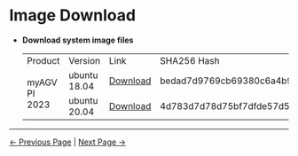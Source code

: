 # Image Download

- **Download system image files**
    
    <table>
    <tr>
        <td>Product</td>
        <td>Version</td>
        <td>Link</td>
        <td>SHA256 Hash</td>
    </tr>
    <tr>
        <td rowspan='2'>myAGV PI 2023</td>
        <td>ubuntu 18.04</td>
        <td><a href="https://download-elephantrobotics.oss-cn-shenzhen.aliyuncs.com/Product_software/iMage-ISO/myAGV/myAGV_ubuntu18.04_20221028-shrink.zip">Download</a></td>
        <td>bedad7d9769cb69380c6a4b9742ba7aefc21db41ab239172b7a5a7b632453baa</td>
    </tr>
    <tr>
        <td>ubuntu 20.04</td>
        <td><a href="https://download-elephantrobotics.oss-cn-shenzhen.aliyuncs.com/Product_software/iMage-ISO/myAGV/myAGV2023_ubuntu_V20240103_20.04Pi_aarch64_shrunk.img.gz">Download</a></td>
        <td>4d783d7d78d75bf7dfde57d5a92899c910529f8f498a4a7358542578370af96b</td>
    </tr>

    </table>

---
[← Previous Page](../8.3-softwareSource.md) | [Next Page →](8.4.2-Image_Burning.md)